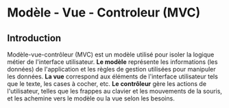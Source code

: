 # Modèle - Vue - Controleur (MVC)

## Introduction

Modèle-vue-contrôleur (MVC) est un modèle utilisé pour isoler la logique métier de l'interface utilisateur.
**Le modèle** représente les informations (les données) de l'application et les règles de gestion utilisées pour manipuler les données.
**La vue** correspond aux éléments de l'interface utilisateur tels que le texte, les cases à cocher, etc.
**Le contrôleur** gère les actions de l'utilisateur, telles que les frappes au clavier et les mouvements de la souris, et les achemine vers le modèle ou la vue selon les besoins.

